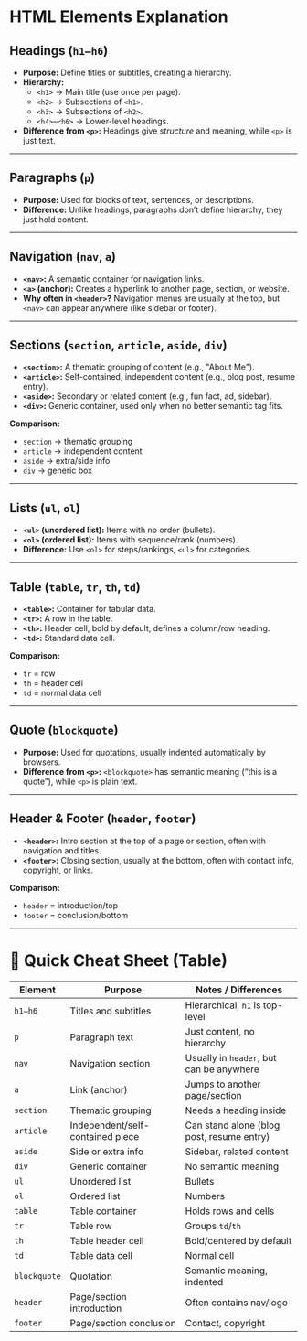 # HTML Elements Explanation

## Headings (`h1–h6`)
- **Purpose:** Define titles or subtitles, creating a hierarchy.
- **Hierarchy:**
  - `<h1>` → Main title (use once per page).
  - `<h2>` → Subsections of `<h1>`.
  - `<h3>` → Subsections of `<h2>`.
  - `<h4>`–`<h6>` → Lower-level headings.
- **Difference from `<p>`:** Headings give *structure* and meaning, while `<p>` is just text.

---

## Paragraphs (`p`)
- **Purpose:** Used for blocks of text, sentences, or descriptions.
- **Difference:** Unlike headings, paragraphs don’t define hierarchy, they just hold content.

---

## Navigation (`nav`, `a`)
- **`<nav>`:** A semantic container for navigation links.
- **`<a>` (anchor):** Creates a hyperlink to another page, section, or website.
- **Why often in `<header>`?** Navigation menus are usually at the top, but `<nav>` can appear anywhere (like sidebar or footer).

---

## Sections (`section`, `article`, `aside`, `div`)
- **`<section>`:** A thematic grouping of content (e.g., "About Me").
- **`<article>`:** Self-contained, independent content (e.g., blog post, resume entry).
- **`<aside>`:** Secondary or related content (e.g., fun fact, ad, sidebar).
- **`<div>`:** Generic container, used only when no better semantic tag fits.

**Comparison:**
- `section` → thematic grouping  
- `article` → independent content  
- `aside` → extra/side info  
- `div` → generic box  

---

## Lists (`ul`, `ol`)
- **`<ul>` (unordered list):** Items with no order (bullets).
- **`<ol>` (ordered list):** Items with sequence/rank (numbers).
- **Difference:** Use `<ol>` for steps/rankings, `<ul>` for categories.

---

## Table (`table`, `tr`, `th`, `td`)
- **`<table>`:** Container for tabular data.
- **`<tr>`:** A row in the table.
- **`<th>`:** Header cell, bold by default, defines a column/row heading.
- **`<td>`:** Standard data cell.

**Comparison:**
- `tr` = row  
- `th` = header cell  
- `td` = normal data cell  

---

## Quote (`blockquote`)
- **Purpose:** Used for quotations, usually indented automatically by browsers.
- **Difference from `<p>`:** `<blockquote>` has semantic meaning (“this is a quote”), while `<p>` is plain text.

---

## Header & Footer (`header`, `footer`)
- **`<header>`:** Intro section at the top of a page or section, often with navigation and titles.
- **`<footer>`:** Closing section, usually at the bottom, often with contact info, copyright, or links.

**Comparison:**
- `header` = introduction/top  
- `footer` = conclusion/bottom  

---

# 📌 Quick Cheat Sheet (Table)

| Element        | Purpose                          | Notes / Differences                       |
|----------------|----------------------------------|-------------------------------------------|
| `h1–h6`        | Titles and subtitles             | Hierarchical, `h1` is top-level           |
| `p`            | Paragraph text                   | Just content, no hierarchy                |
| `nav`          | Navigation section               | Usually in `header`, but can be anywhere  |
| `a`            | Link (anchor)                    | Jumps to another page/section             |
| `section`      | Thematic grouping                | Needs a heading inside                    |
| `article`      | Independent/self-contained piece | Can stand alone (blog post, resume entry) |
| `aside`        | Side or extra info               | Sidebar, related content                  |
| `div`          | Generic container                | No semantic meaning                       |
| `ul`           | Unordered list                   | Bullets                                   |
| `ol`           | Ordered list                     | Numbers                                   |
| `table`        | Table container                  | Holds rows and cells                      |
| `tr`           | Table row                        | Groups `td`/`th`                          |
| `th`           | Table header cell                | Bold/centered by default                  |
| `td`           | Table data cell                  | Normal cell                               |
| `blockquote`   | Quotation                        | Semantic meaning, indented                |
| `header`       | Page/section introduction        | Often contains nav/logo                   |
| `footer`       | Page/section conclusion          | Contact, copyright                        |